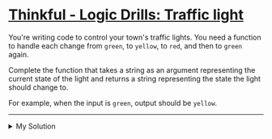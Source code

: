 # [Thinkful - Logic Drills: Traffic light](https://www.codewars.com/kata/58649884a1659ed6cb000072)

You're writing code to control your town's traffic lights. You need a function to handle each change from `green`, to
`yellow`, to `red`, and then to `green` again.

Complete the function that takes a string as an argument representing the current state of the light and returns a
string representing the state the light should change to.

For example, when the input is `green`, output should be `yellow`.

---

<details><summary>My Solution</summary>

```js
function updateLight(current) {
  const lights = ['green', 'yellow', 'red']
  const currentIndex = lights.indexOf(current)
  const nextIndex = (currentIndex + 1) % lights.length

  return lights[nextIndex]
}
```

</details>
